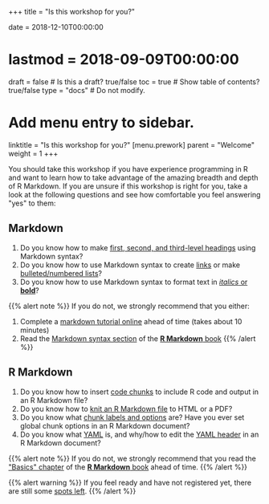 +++
title = "Is this workshop for you?"

date = 2018-12-10T00:00:00
# lastmod = 2018-09-09T00:00:00

draft = false  # Is this a draft? true/false
toc = true  # Show table of contents? true/false
type = "docs"  # Do not modify.

# Add menu entry to sidebar.
linktitle = "Is this workshop for you?"
[menu.prework]
  parent = "Welcome"
  weight = 1
+++


You should take this workshop if you have experience programming in R and want to learn how to take advantage of the amazing breadth and depth of R Markdown. If you are unsure if this workshop is right for you, take a look at the following questions and see how comfortable you feel answering "yes" to them:

## Markdown 

1. Do you know how to make [first, second, and third-level headings](https://daringfireball.net/projects/markdown/syntax#header) using Markdown syntax?
1. Do you know how to use Markdown syntax to create [links](https://daringfireball.net/projects/markdown/syntax#link) or make [bulleted/numbered lists](https://daringfireball.net/projects/markdown/syntax#list)?
1. Do you know how to use Markdown syntax to format text in [*italics* or **bold**](https://daringfireball.net/projects/markdown/syntax#em)?

{{% alert note %}}
If you do not, we strongly recommend that you either:

1. Complete a [markdown tutorial online](https://www.markdowntutorial.com) ahead of time (takes about 10 minutes)
1. Read the [Markdown syntax section](https://bookdown.org/yihui/rmarkdown/markdown-syntax.html#block-level-elements) of the [**R Markdown** book](https://bookdown.org/yihui/rmarkdown/)
{{% /alert %}}

## R Markdown

1. Do you know how to insert [code chunks](https://bookdown.org/yihui/rmarkdown/r-code.html) to include R code and output in an R Markdown file?
1. Do you know how to [knit an R Markdown file](https://bookdown.org/yihui/rmarkdown/compile.html) to HTML or a PDF?
1. Do you know what [chunk labels and options](https://bookdown.org/yihui/rmarkdown/r-code.html) are? Have you ever set global chunk options in an R Markdown document?
1. Do you know what [YAML](https://learnxinyminutes.com/docs/yaml/) is, and why/how to edit the [YAML header](https://bookdown.org/yihui/rmarkdown/basics.html) in an R Markdown document?

{{% alert note %}}
If you do not, we strongly recommend that you read the ["Basics" chapter](https://bookdown.org/yihui/rmarkdown/basics.html) of the [**R Markdown** book](https://bookdown.org/yihui/rmarkdown/) ahead of time.
{{% /alert %}}


{{% alert warning %}}
If you feel ready and have not registered yet, there are still some [spots left](https://www.cvent.com/events/rstudio-conf-austin/registration-dd6d75526f3c4554b67c4de32aeffb47.aspx?fqp=true).
{{% /alert %}}
    